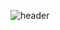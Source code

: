 ![header](https://capsule-render.vercel.app/api?type=Waving&color=auto&height=300&section=header&text=AI_Engineer_SOOSOO%20&fontSize=90)





<!--
**kimsoosoo0928/kimsoosoo0928** is a ✨ _special_ ✨ repository because its `README.md` (this file) appears on your GitHub profile.

Here are some ideas to get you started:

- 🔭 I’m currently working on ...
- 🌱 I’m currently learning ...
- 👯 I’m looking to collaborate on ...
- 🤔 I’m looking for help with ...
- 💬 Ask me about ...
- 📫 How to reach me: ...
- 😄 Pronouns: ...
- ⚡ Fun fact: ...
-->
